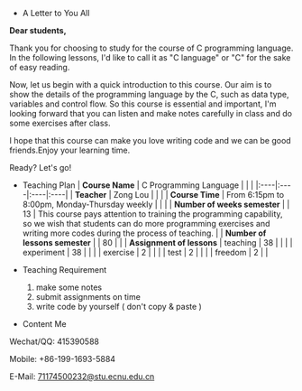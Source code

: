 * A Letter to You All

**Dear students,**

Thank you for choosing to study for the course of C programming language. In the following lessons, I'd like to call it as "C language" or "C" for the sake of easy reading.

Now, let us begin with a quick introduction to this course. Our aim is to show the details of  the programming language by the C, such as data type, variables and control flow. So this course is essential and important, I'm looking forward that you can listen and make notes carefully in class and do some exercises after class. 

I hope that this course can make you love writing code and we can be good friends.Enjoy your learning time. 

Ready? Let's go!

* Teaching Plan
| **Course Name**   | C Programming Language   |    |    | 
|:----|:----|:----|:----|
| **Teacher**   | Zong Lou   |    |    | 
| **Course Time**   | From 6:15pm to 8:00pm, Monday-Thursday weekly   |    |    | 
| **Number of weeks semester**   |    | 13 | This course pays attention to training the programming capability, so we wish that students can do more programming exercises and writing more codes during the process of teaching. | 
| **Number of lessons semester**   |    | 80 |    | 
| **Assignment of lessons**   | teaching | 38 |    | 
|    | experiment | 38 |    | 
|    | exercise | 2 |    | 
|    | test | 2 |    | 
|    | freedom | 2 |    | 

* Teaching Requirement
  1. make some notes
  2. submit assignments on time
  3. write code by yourself ( don't copy & paste )
* Content Me

Wechat/QQ: 415390588

Mobile: +86-199-1693-5884

E-Mail: 71174500232@stu.ecnu.edu.cn


